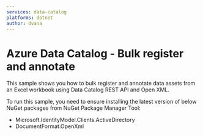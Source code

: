 ```yaml
---
services: data-catalog
platforms: dotnet
author: dvana
---
```


# Azure Data Catalog - Bulk register and annotate

This sample shows you how to bulk register and annotate data assets from an Excel workbook using Data Catalog REST API and Open XML.

To run this sample, you need to ensure installing the latest version of below NuGet packages from NuGet Package Manager Tool:

* Microsoft.IdentityModel.Clients.ActiveDirectory
* DocumentFormat.OpenXml
